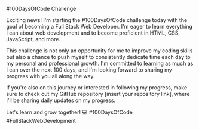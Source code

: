 #100DaysOfCode Challenge

Exciting news! I'm starting the #100DaysOfCode challenge today with the goal of becoming a Full Stack Web Developer. I'm eager to learn everything I can about web development and to become proficient in HTML, CSS, JavaScript, and more.

This challenge is not only an opportunity for me to improve my coding skills but also a chance to push myself to consistently dedicate time each day to my personal and professional growth. I'm committed to learning as much as I can over the next 100 days, and I'm looking forward to sharing my progress with you all along the way.

If you're also on this journey or interested in following my progress, make sure to check out my GitHub repository [insert your repository link], where I'll be sharing daily updates on my progress.

Let's learn and grow together! 💻 #100DaysOfCode #FullStackWebDevelopment 
